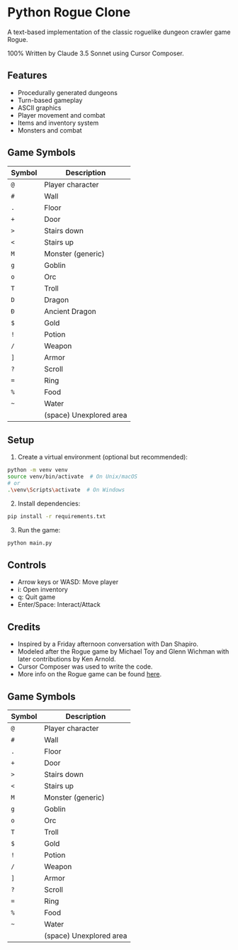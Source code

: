 # Python Rogue Clone

A text-based implementation of the classic roguelike dungeon crawler game Rogue.

100% Written by Claude 3.5 Sonnet using Cursor Composer.

## Features
- Procedurally generated dungeons
- Turn-based gameplay
- ASCII graphics
- Player movement and combat
- Items and inventory system
- Monsters and combat

## Game Symbols

| Symbol | Description |
|--------|-------------|
| `@` | Player character |
| `#` | Wall |
| `.` | Floor |
| `+` | Door |
| `>` | Stairs down |
| `<` | Stairs up |
| `M` | Monster (generic) |
| `g` | Goblin |
| `o` | Orc |
| `T` | Troll |
| `D` | Dragon |
| `Đ` | Ancient Dragon |
| `$` | Gold |
| `!` | Potion |
| `/` | Weapon |
| `]` | Armor |
| `?` | Scroll |
| `=` | Ring |
| `%` | Food |
| `~` | Water |
| ` ` | (space) Unexplored area |

## Setup
1. Create a virtual environment (optional but recommended):
```bash
python -m venv venv
source venv/bin/activate  # On Unix/macOS
# or
.\venv\Scripts\activate  # On Windows
```

2. Install dependencies:
```bash
pip install -r requirements.txt
```

3. Run the game:
```bash
python main.py
```

## Controls
- Arrow keys or WASD: Move player
- i: Open inventory
- q: Quit game
- Enter/Space: Interact/Attack 

## Credits
- Inspired by a Friday afternoon conversation with Dan Shapiro.
- Modeled after the Rogue game by Michael Toy and Glenn Wichman with later contributions by Ken Arnold. 
- Cursor Composer was used to write the code.
- More info on the Rogue game can be found [here](https://en.wikipedia.org/wiki/Rogue_(video_game)).

## Game Symbols

| Symbol | Description |
|--------|-------------|
| `@` | Player character |
| `#` | Wall |
| `.` | Floor |
| `+` | Door |
| `>` | Stairs down |
| `<` | Stairs up |
| `M` | Monster (generic) |
| `g` | Goblin |
| `o` | Orc |
| `T` | Troll |
| `$` | Gold |
| `!` | Potion |
| `/` | Weapon |
| `]` | Armor |
| `?` | Scroll |
| `=` | Ring |
| `%` | Food |
| `~` | Water |
| ` ` | (space) Unexplored area |

